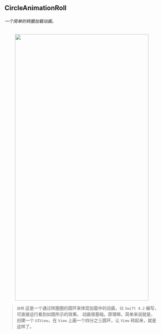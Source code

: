 ## CircleAnimationRoll
###### 一个简单的转圈加载动画。

<div align = center><img width = "436" height = "869" src = "https://github.com/ShannonMYang/CircleAnimationRoll.git/raw/master/imagesFile/resultShow.gif">
</div>

> `说明`
> 这是一个通过转圈圈的圆环来体现加载中的动画，以 `Swift 4.2` 编写，可直接运行看到如图所示的效果。
> 动画很基础。原理嘛，简单来说就是，创建一个 `UIView`，在 `View` 上画一个四分之三圆环，让 `View` 转起来，就是这样了。